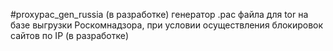 #proxypac_gen_russia (в разработке)
генератор .pac файла для tor на базе выгрузки Роскомнадзора, при условии осуществления блокировок сайтов по IP (в разработке)